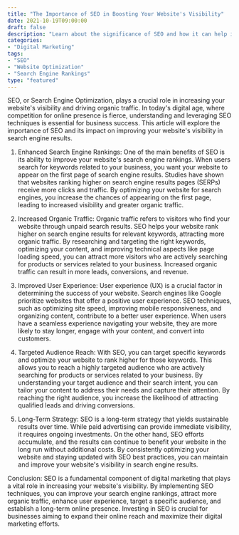 ```yaml
---
title: "The Importance of SEO in Boosting Your Website's Visibility"
date: 2021-10-19T09:00:00
draft: false
description: "Learn about the significance of SEO and how it can help improve your website's visibility in search engine results."
categories: 
- "Digital Marketing"
tags: 
- "SEO"
- "Website Optimization"
- "Search Engine Rankings"
type: "featured"
---
```


SEO, or Search Engine Optimization, plays a crucial role in increasing your website's visibility and driving organic traffic. In today's digital age, where competition for online presence is fierce, understanding and leveraging SEO techniques is essential for business success. This article will explore the importance of SEO and its impact on improving your website's visibility in search engine results.

1. Enhanced Search Engine Rankings:
One of the main benefits of SEO is its ability to improve your website's search engine rankings. When users search for keywords related to your business, you want your website to appear on the first page of search engine results. Studies have shown that websites ranking higher on search engine results pages (SERPs) receive more clicks and traffic. By optimizing your website for search engines, you increase the chances of appearing on the first page, leading to increased visibility and greater organic traffic.

2. Increased Organic Traffic:
Organic traffic refers to visitors who find your website through unpaid search results. SEO helps your website rank higher on search engine results for relevant keywords, attracting more organic traffic. By researching and targeting the right keywords, optimizing your content, and improving technical aspects like page loading speed, you can attract more visitors who are actively searching for products or services related to your business. Increased organic traffic can result in more leads, conversions, and revenue.

3. Improved User Experience:
User experience (UX) is a crucial factor in determining the success of your website. Search engines like Google prioritize websites that offer a positive user experience. SEO techniques, such as optimizing site speed, improving mobile responsiveness, and organizing content, contribute to a better user experience. When users have a seamless experience navigating your website, they are more likely to stay longer, engage with your content, and convert into customers.

4. Targeted Audience Reach:
With SEO, you can target specific keywords and optimize your website to rank higher for those keywords. This allows you to reach a highly targeted audience who are actively searching for products or services related to your business. By understanding your target audience and their search intent, you can tailor your content to address their needs and capture their attention. By reaching the right audience, you increase the likelihood of attracting qualified leads and driving conversions.

5. Long-Term Strategy:
SEO is a long-term strategy that yields sustainable results over time. While paid advertising can provide immediate visibility, it requires ongoing investments. On the other hand, SEO efforts accumulate, and the results can continue to benefit your website in the long run without additional costs. By consistently optimizing your website and staying updated with SEO best practices, you can maintain and improve your website's visibility in search engine results.

Conclusion:
SEO is a fundamental component of digital marketing that plays a vital role in increasing your website's visibility. By implementing SEO techniques, you can improve your search engine rankings, attract more organic traffic, enhance user experience, target a specific audience, and establish a long-term online presence. Investing in SEO is crucial for businesses aiming to expand their online reach and maximize their digital marketing efforts.

